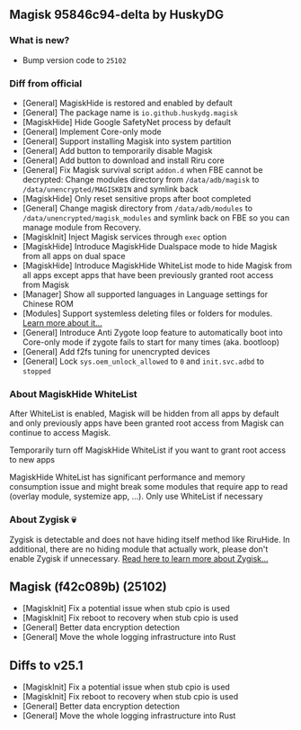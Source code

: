 ## Magisk 95846c94-delta by HuskyDG

### What is new?

- Bump version code to `25102`

### Diff from official

- [General] MagiskHide is restored and enabled by default
- [General] The package name is `io.github.huskydg.magisk`
- [MagiskHide] Hide Google SafetyNet process by default
- [General] Implement Core-only mode
- [General] Support installing Magisk into system partition
- [General] Add button to temporarily disable Magisk
- [General] Add button to download and install Riru core
- [General] Fix Magisk survival script `addon.d` when FBE cannot be decrypted: Change modules directory from `/data/adb/magisk` to `/data/unencrypted/MAGISKBIN` and symlink back
- [MagiskHide] Only reset sensitive props after boot completed
- [General] Change magisk directory from `/data/adb/modules` to `/data/unencrypted/magisk_modules` and symlink back on FBE so you can manage module from Recovery.
- [MagiskInit] Inject Magisk services through `exec` option
- [MagiskHide] Introduce MagiskHide Dualspace mode to hide Magisk from all apps on dual space
- [MagiskHide] Introduce MagiskHide WhiteList mode to hide Magisk from all apps except apps that have been previously granted root access from Magisk
- [Manager] Show all supported languages in Language settings for Chinese ROM
- [Modules] Support systemless deleting files or folders for modules. [Learn more about it...](https://huskydg.github.io/blog/delete-file-and-folder-by-magisk-module)
- [General] Introduce Anti Zygote loop feature to automatically boot into Core-only mode if zygote fails to start for many times (aka. bootloop)
- [General] Add f2fs tuning for unencrypted devices
- [General] Lock `sys.oem_unlock_allowed` to `0` and `init.svc.adbd` to `stopped`

### About MagiskHide WhiteList

After WhiteList is enabled, Magisk will be hidden from all apps by default and only previously apps have been granted root access from Magisk can continue to access Magisk.

Temporarily turn off MagiskHide WhiteList if you want to grant root access to new apps

MagiskHide WhiteList has significant performance and memory consumption issue and might break some modules that require app to read (overlay module, systemize app, ...). Only use WhiteList if necessary

### About Zygisk 💀

Zygisk is detectable and does not have hiding itself method like RiruHide. In additional, there are no hiding module that actually work, please don't enable Zygisk if unnecessary. [Read here to learn more about Zygisk...](https://huskydg.github.io/blog/zygisk-can-be-detected-very-easily)

## Magisk (f42c089b) (25102)

- [MagiskInit] Fix a potential issue when stub cpio is used
- [MagiskInit] Fix reboot to recovery when stub cpio is used
- [General] Better data encryption detection
- [General] Move the whole logging infrastructure into Rust

## Diffs to v25.1

- [MagiskInit] Fix a potential issue when stub cpio is used
- [MagiskInit] Fix reboot to recovery when stub cpio is used
- [General] Better data encryption detection
- [General] Move the whole logging infrastructure into Rust